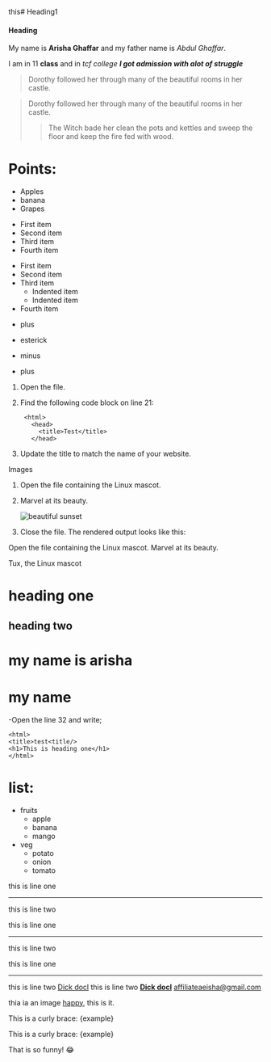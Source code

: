 this# Heading1
#### Heading

My name is **Arisha Ghaffar** and my father name is *Abdul Ghaffar*.

I am in 11 __class__  and in _tcf college_ ***I got admission with alot of struggle*** 

> Dorothy followed her through many of the beautiful rooms in her castle.

 > Dorothy followed her through many of the beautiful rooms in her castle.
>
>> The Witch bade her clean the pots and kettles and sweep the floor and keep the fire fed with wood.

# Points:
- Apples
- banana
- Grapes

* First item
* Second item
* Third item
* Fourth item

- First item
- Second item
- Third item
    - Indented item
    - Indented item
- Fourth item

+ plus
* esterick
- minus
+ plus


1. Open the file.
2. Find the following code block on line 21:

        <html>
          <head>
            <title>Test</title>
          </head>

3. Update the title to match the name of your website.


Images
1. Open the file containing the Linux mascot.
2. Marvel at its beauty.

    ![beautiful sunset](https://img.freepik.com/free-photo/sunset-time-tropical-beach-sea-with-coconut-palm-tree_74190-1075.jpg?semt=ais_hybrid&w=740&q=80)

3. Close the file.
The rendered output looks like this:

Open the file containing the Linux mascot.
Marvel at its beauty.

Tux, the Linux mascot

heading one
============
heading two
-----------

<h1>
 my name is arisha
</h1>

<h1>my name</h1>

-Open the line 32 and write; 
<html>
   <head>
     <title>Test</title>
</head>

```
<html>
<title>test<title/>
<h1>This is heading one</h1>
</html>
```

# list:

- fruits
  - apple
  - banana
  - mango
- veg
  - potato
  - onion
  - tomato
 
this is line one 

---

this is line two

this is line one 

___

this is line two

this is line one 

***

this is line two [Dick docl](https://youtube.com "best engine")
this is line two **[Dick docl](https://youtube.com "best engine")**
<affiliateaeisha@gmail.com>

thia ia an image [happy][1], this is it.

[1]: https://i.pinimg.com/736x/0a/50/d5/0a50d57fb5b8d4678d22dbcb11ce150b.jpg

This is a curly brace: {example}

This is a curly brace: \{example\}

That is so funny! :joy:
